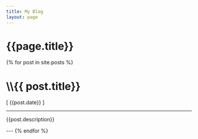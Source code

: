 ```yaml
---
title: My Blog
layout: page
---
```


<h1 class="title _small-shadow">{{page.title}}</h1>

{% for post in site.posts %}
<h1 class="title">\\{{ post.title}}</h1>
[ {{post.date}} ]

---
<p>
    {{post.description}}
</p>
---
{% endfor %}